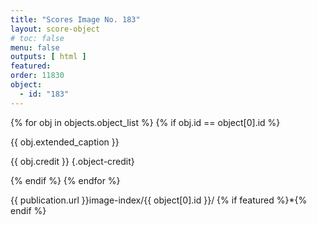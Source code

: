 ```yaml
---
title: "Scores Image No. 183"
layout: score-object
# toc: false
menu: false
outputs: [ html ]
featured: 
order: 11830
object:
  - id: "183"
---
```


{% for obj in objects.object_list %}
{% if obj.id == object[0].id %}

{{ obj.extended_caption }}

{{ obj.credit }} {.object-credit}

{% endif %}
{% endfor %}

<div class="object-credit object-url is-print-only">

{{ publication.url }}image-index/{{ object[0].id }}/ {% if featured %}*{% endif %}

</div>
